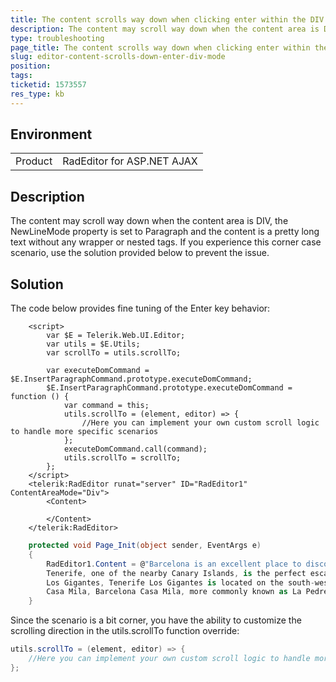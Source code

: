 ```yaml
---
title: The content scrolls way down when clicking enter within the DIV content area mode of RadEditor
description: The content may scroll way down when the content area is DIV and the NewLineMode property is set to Paragraph - RadEditor for ASP.NET AJAX
type: troubleshooting
page_title: The content scrolls way down when clicking enter within the DIV content area mode of RadEditor
slug: editor-content-scrolls-down-enter-div-mode
position: 
tags: 
ticketid: 1573557
res_type: kb
---
```


## Environment
<table>
	<tbody>
		<tr>
			<td>Product</td>
			<td>RadEditor for ASP.NET AJAX</td>
		</tr>
	</tbody>
</table>


## Description
The content may scroll way down when the content area is DIV, the NewLineMode property is set to Paragraph and the content is a pretty long text without any wrapper or nested tags. If you experience this corner case scenario, use the solution provided below to prevent the issue.

## Solution
The code below provides fine tuning of the Enter key behavior:

````ASPX
    <script>
        var $E = Telerik.Web.UI.Editor;
        var utils = $E.Utils;
        var scrollTo = utils.scrollTo;

        var executeDomCommand = $E.InsertParagraphCommand.prototype.executeDomCommand;
        $E.InsertParagraphCommand.prototype.executeDomCommand = function () {
            var command = this;
            utils.scrollTo = (element, editor) => {
                //Here you can implement your own custom scroll logic to handle more specific scenarios
            };
            executeDomCommand.call(command);
            utils.scrollTo = scrollTo;
        };
    </script>
    <telerik:RadEditor runat="server" ID="RadEditor1" ContentAreaMode="Div">
        <Content>

        </Content>
    </telerik:RadEditor>
 ````

````C#
    protected void Page_Init(object sender, EventArgs e)
    {
        RadEditor1.Content = @"Barcelona is an excellent place to discover world-class arts and culture. The sights in Barcelona are second to none. Don’t miss the architectural wonder, Casa Mila - otherwise known as La Pedrera. You’ll want to see another one of Antoni Gaudi’s architectural masterpieces, Casa Batllo, which is located at the center of Barcelona.
        Tenerife, one of the nearby Canary Islands, is the perfect escape once you’ve had your fill of the city.In Los Gigantes, life revolves around the marina.Take a boat out in search of bottlenose dolphins and whales. While you’re in Tenerife, visit Mount Teide.It’s the highest point in Spain and the third-largest volcano in the world.
        Los Gigantes, Tenerife Los Gigantes is located on the south-west coast of the Canary Island, Tenerife.It’s a cozy and tranquil resort town framed by a backdrop of magnificent cliffs.
        Casa Mila, Barcelona Casa Mila, more commonly known as La Pedrera, is a quirky modernist apartment building designed by Antoni Gaudi in Barcelona, Spain.Mount Teidet, Tenerife At 12,200 feet(3, 718 meters) Mount Teide is the highest mountain in Spain and the third-largest volcano in the world.";
    }
 ````

Since the scenario is a bit corner, you have the ability to customize the scrolling direction in the utils.scrollTo function override:

````C#
utils.scrollTo = (element, editor) => {
    //Here you can implement your own custom scroll logic to handle more specific scenarios
};
````

   
   